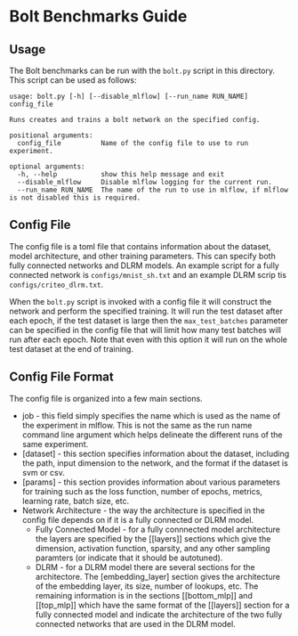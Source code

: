 # Bolt Benchmarks Guide

## Usage

The Bolt benchmarks can be run with the `bolt.py` script in this directory. This script can be used as follows:

```shell
usage: bolt.py [-h] [--disable_mlflow] [--run_name RUN_NAME] config_file

Runs creates and trains a bolt network on the specified config.

positional arguments:
  config_file          Name of the config file to use to run experiment.

optional arguments:
  -h, --help           show this help message and exit
  --disable_mlflow     Disable mlflow logging for the current run.
  --run_name RUN_NAME  The name of the run to use in mlflow, if mlflow is not disabled this is required.
```

## Config File

The config file is a toml file that contains information about the dataset, model architecture, and other training parameters. This can specify both fully connected networks and DLRM models. An example script for a fully connected network is `configs/mnist_sh.txt` and an example DLRM scrip tis `configs/criteo_dlrm.txt`. 

When the `bolt.py` script is invoked with a config file it will construct the network and perform the specified training. It will run the test dataset after each epoch, if the test dataset is large then the `max_test_batches` parameter can be specified in the config file that will limit how many test batches will run after each epoch. Note that even with this option it will run on the whole test dataset at the end of training. 

## Config File Format
The config file is organized into a few main sections. 

* job - this field simply specifies the name which is used as the name of the experiment in mlflow. This is not the same as the run name command line argument which helps delineate the different runs of the same experiment. 
* [dataset] - this section specifies information about the dataset, including the path, input dimension to the network, and the format if the dataset is svm or csv. 
* [params] - this section provides information about various parameters for training such as the loss function, number of epochs, metrics, learning rate, batch size, etc. 
* Network Architecture - the way the architecture is specified in the config file depends on if it is a fully connected or DLRM model.  
  * Fully Connected Model - for a fully connnected model architecture the layers are specified by the [[layers]] sections which give the dimension, activation function, sparsity, and any other sampling paramters (or indicate that it should be autotuned).
  * DLRM - for a DLRM model there are several sections for the architectore. The [embedding_layer] section gives the architecture of the embedding layer, its size, number of lookups, etc. The remaining information is in the sections [[bottom_mlp]] and [[top_mlp]] which have the same format of the [[layers]] section for a fully connected model and indicate the architecture of the two fully connected networks that are used in the DLRM model. 
